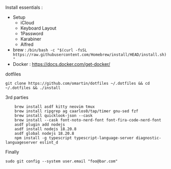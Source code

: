 Install essentials : 
* Setup
    * iCloud
    * Keyboard Layout
    * 1Password
    * Karabiner
    * Alfred
* brew : `/bin/bash -c "$(curl -fsSL https://raw.githubusercontent.com/Homebrew/install/HEAD/install.sh)"`
* Docker : https://docs.docker.com/get-docker/

dotfiles
```
git clone https://github.com/omartin/dotfiles ~/.dotfiles && cd ~/.dotfiles && ./install
```


3rd parties
```
    brew install asdf kitty neovim tmux
    brew install ripgrep ag caarlos0/tap/timer gnu-sed fzf
    brew install quicklook-json --cask
    brew install --cask font-noto-nerd-font font-fira-code-nerd-font
    asdf plugin add nodejs
    asdf install nodejs 18.20.8
    asdf global nodejs 18.20.8
    npm install -g typescript typescript-language-server diagnostic-languageserver eslint_d
```

Finally
```
sudo git config --system user.email "foo@bar.com"
```
